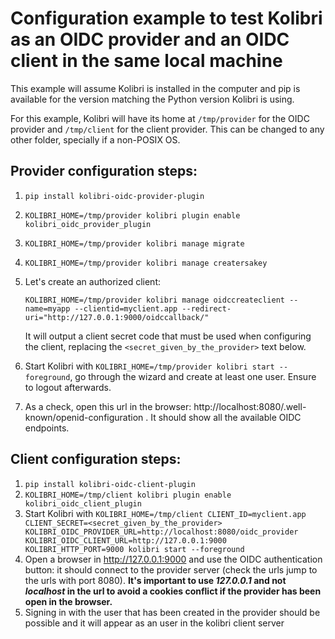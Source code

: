 # Configuration example to test Kolibri as an OIDC provider and an OIDC client in the same local machine

This example will assume Kolibri is installed in the computer and pip is available for the version matching the Python version Kolibri is using.

For this example, Kolibri will have its home at `/tmp/provider`  for the OIDC provider and `/tmp/client` for the client provider. This can be changed to any other folder, specially if a non-POSIX OS.



## Provider configuration steps:

1. `pip install kolibri-oidc-provider-plugin`

2. `KOLIBRI_HOME=/tmp/provider kolibri plugin enable kolibri_oidc_provider_plugin`

3. `KOLIBRI_HOME=/tmp/provider kolibri manage migrate`

4. `KOLIBRI_HOME=/tmp/provider kolibri manage creatersakey`

5. Let's create an authorized client:

   `KOLIBRI_HOME=/tmp/provider kolibri manage oidccreateclient --name=myapp --clientid=myclient.app --redirect-uri="http://127.0.0.1:9000/oidccallback/"`

   It will output a client secret code that must be used when configuring the client, replacing the `<secret_given_by_the_provider>` text below.

6. Start Kolibri with  `KOLIBRI_HOME=/tmp/provider kolibri start --foreground`, go through the wizard and create at least one user. Ensure to logout afterwards.

7. As a check, open this url in the browser: http://localhost:8080/.well-known/openid-configuration . It should show all the available OIDC endpoints.



## Client configuration steps:

1. `pip install kolibri-oidc-client-plugin`
2. `KOLIBRI_HOME=/tmp/client kolibri plugin enable kolibri_oidc_client_plugin`
3. Start Kolibri with `KOLIBRI_HOME=/tmp/client CLIENT_ID=myclient.app CLIENT_SECRET=<secret_given_by_the_provider> KOLIBRI_OIDC_PROVIDER_URL=http://localhost:8080/oidc_provider  KOLIBRI_OIDC_CLIENT_URL=http://127.0.0.1:9000 KOLIBRI_HTTP_PORT=9000 kolibri start --foreground`
4. Open a browser in http://127.0.0.1:9000 and use the OIDC authentication button: it should connect to the provider server (check the urls  jump to the urls with port 8080). **It's important to use *127.0.0.1* and not *localhost* in the url to avoid a cookies conflict if the provider has been open in the browser.**
5. Signing in with the user that has been created in the provider should be possible and it will appear as an user in the kolibri client server

